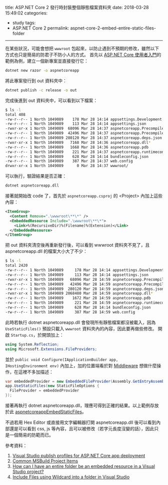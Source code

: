 title: ASP.NET Core 2 發行時封裝整個靜態檔案資料夾
date: 2018-03-28 15:49:02
categories:
- study
tags:
- ASP.NET Core 2
permalink: aspnet-core-2-embed-entire-static-files-folder
---
在某些狀況，可能會想把 `wwwroot` 包起來，以防止遇到不預期的修改，雖然以下方式也只是簡易的防君子不防小人的方式。
首先以 [ASP.NET Core 使用者入門](https://docs.microsoft.com/zh-tw/aspnet/core/getting-started)的範例為例，建立一個新專案並直接發行它：
```sh
dotnet new razor -o aspnetcoreapp
```

將此專案發行到 out 資料夾中：
```sh
dotnet publish -c release -o out
```

完成後進到 out 資料夾中，可以看到以下檔案：
```sh
$ ls -l
total 408
-rw-r--r-- 1 North 1049089    178 Mar 28 14:14 appsettings.Development.json
-rw-r--r-- 1 North 1049089    113 Mar 28 14:14 appsettings.json
-rwxr-xr-x 1 North 1049089  68096 Mar 28 14:37 aspnetcoreapp.PrecompiledViews.dll*
-rw-r--r-- 1 North 1049089  42496 Mar 28 14:37 aspnetcoreapp.PrecompiledViews.pdb
-rw-r--r-- 1 North 1049089 280120 Mar 28 14:37 aspnetcoreapp.deps.json
-rwxr-xr-x 1 North 1049089   7168 Mar 28 14:36 aspnetcoreapp.dll*
-rw-r--r-- 1 North 1049089   1668 Mar 28 14:36 aspnetcoreapp.pdb
-rw-r--r-- 1 North 1049089    221 Mar 28 14:37 aspnetcoreapp.runtimeconfig.json
-rw-r--r-- 1 North 1049089    628 Mar 28 14:14 bundleconfig.json
-rw-r--r-- 1 North 1049089    387 Mar 28 14:37 web.config
drwxr-xr-x 1 North 1049089      0 Mar 28 14:37 wwwroot/
```

可以執行，驗證結果是否正確：
```sh
dotnet aspnetcoreapp.dll
```

接著就開始改 code 了，首先於 `aspnetcoreapp.csproj` 的 &lt;Project&gt; 內加上這些內容：
```xml
<ItemGroup>
  <Content Remove=".\wwwroot\**\*" />
  <EmbeddedResource Include=".\wwwroot\**\*">
    <Link>%(RecursiveDir)%(Filename)%(Extension)</Link>
  </EmbeddedResource>
</ItemGroup>
```

把 out 資料夾清空後再重新發行後，可以看到 wwwroot 資料夾不見了，且aspnetcoreapp.dll 的檔案大小大了不少：
```sh
$ ls -l
total 2420
-rw-r--r-- 1 North 1049089     178 Mar 28 14:14 appsettings.Development.json
-rw-r--r-- 1 North 1049089     113 Mar 28 14:14 appsettings.json
-rwxr-xr-x 1 North 1049089   68096 Mar 28 14:59 aspnetcoreapp.PrecompiledViews.dll*
-rw-r--r-- 1 North 1049089   42496 Mar 28 14:59 aspnetcoreapp.PrecompiledViews.pdb
-rw-r--r-- 1 North 1049089  280120 Mar 28 14:59 aspnetcoreapp.deps.json
-rwxr-xr-x 1 North 1049089 2068480 Mar 28 14:59 aspnetcoreapp.dll*
-rw-r--r-- 1 North 1049089    1672 Mar 28 14:59 aspnetcoreapp.pdb
-rw-r--r-- 1 North 1049089     221 Mar 28 14:59 aspnetcoreapp.runtimeconfig.json
-rw-r--r-- 1 North 1049089     628 Mar 28 14:14 bundleconfig.json
-rw-r--r-- 1 North 1049089     387 Mar 28 14:59 web.config
```

此時若執行 dotnet aspnetcoreapp.dll 會發現所有靜態檔案都沒被載入，因為 `UseStaticFiles()` 預設只載入 `wwwroot` 資料夾內的內容，因此要再做些修改。
開啟 `Startup.cs`，於開頭加上：
```cs
using System.Reflection;
using Microsoft.Extensions.FileProviders;
```
並於 `public void Configure(IApplicationBuilder app, IHostingEnvironment env)` 內加上，加的位置端看於對 [Middleware](https://docs.microsoft.com/en-us/aspnet/core/fundamentals/middleware/?tabs=aspnetcore2x) 想做什麼操作，在這裡不多加描述：
```cs
var embeddedProvider = new EmbeddedFileProvider(Assembly.GetEntryAssembly());
app.UseStaticFiles(new StaticFileOptions {
  FileProvider = embeddedProvider
});
```
接著再執行 dotnet aspnetcoreapp.dll，理應可得到正確的結果。以上範例存放於此 [aspnetcoreappEmbedStaticFiles](https://github.com/ssk7833/aspnetcoreappEmbedStaticFiles)。

不過若用 Hex Editor 或直接用文字編輯器打開 aspnetcoreapp.dll 後可以看到內部還是可以看到 css, js 等內容，且可以被修改（若字元長度沒變的話），因此只是一個簡易的防範而已。


參考資料：
1. [Visual Studio publish profiles for ASP.NET Core app deployment](https://docs.microsoft.com/en-us/aspnet/core/host-and-deploy/visual-studio-publish-profiles?tabs=aspnetcore2x)
2. [Common MSBuild Project Items](https://msdn.microsoft.com/en-us/library/bb629388.aspx)
3. [How can I have an entire folder be an embedded resource in a Visual Studio project?](https://stackoverflow.com/a/8997746/4968420)
4. [Include Files using Wildcard into a folder in Visual Studio](https://stackoverflow.com/a/29962840/4968420)